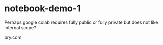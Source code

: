 # notebook-demo-1
Perhaps google colab requires fully public or fully private but does not like internal scope?

bry.com
